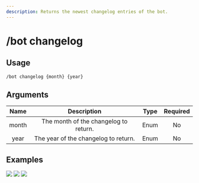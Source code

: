 ```yaml
---
description: Returns the newest changelog entries of the bot.
---
```


# /bot changelog

## Usage

```
/bot changelog {month} {year}
```

## Arguments

| Name  | Description                           | Type | Required |
| :---: | :-----------------------------------: | :--: | :------: |
| month | The month of the changelog to return. | Enum | No       |
| year  | The year of the changelog to return.  | Enum | No       |

## Examples

![](https://github.com/xNickyDev/Forkman/assets/111157596/18a91c55-64fd-49c5-bda0-d49d94e1cdb6)
![](https://github.com/xNickyDev/Forkman/assets/111157596/1594c0f5-a118-4517-8a90-451f722f41cc)
![](https://github.com/xNickyDev/Forkman/assets/111157596/81103d92-4f4d-4110-8452-d3d61f4df570)